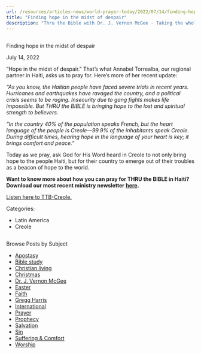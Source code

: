```yaml
---
url: /resources/articles-news/world-prayer-today/2022/07/14/finding-hope-in-the-midst-of-despair
title: "Finding hope in the midst of despair"
description: "Thru the Bible with Dr. J. Vernon McGee - Taking the whole Word to the whole world"
---
```







## 
 Finding hope in the midst of despair


July 14, 2022
![]()




“Hope in the midst of despair.” That’s what Annabel Torrealba, our regional partner in Haiti, asks us to pray for. Here’s more of her recent update:

*“As you know, the Haitian people have faced severe trials in recent years. Hurricanes and earthquakes have ravaged the country, and a political crisis seems to be raging. Insecurity due to gang fights makes life impossible. But THRU the BIBLE is bringing hope to the lost and spiritual strength to believers.* 

*“In the country 40% of the population speaks French, but the heart language of the people is Creole—99.9% of the inhabitants speak Creole. During difficult times, hearing hope in the language of your heart is key; it brings comfort and peace.”*

Today as we pray, ask God for His Word heard in Creole to not only bring hope to the people Haiti, but for their country to emerge out of their troubles as a beacon of hope to the world.

**Want to know more about how you can pray for THRU the BIBLE in Haiti? Download our most recent ministry newsletter** [**here**](/resources/newsletter-archive)**.**

[Listen here to TTB-Creole.](https://ttb.twr.org/home/day,0421/language,HAT)



Categories: 


* Latin America
* Creole









## 
 Browse Posts by Subject


* [Apostasy](/resources/articles-news/-in-tags/tags/Apostasy)
* [Bible study](/resources/articles-news/-in-tags/tags/Bible-study)
* [Christian living](/resources/articles-news/-in-tags/tags/Christian-living)
* [Christmas](/resources/articles-news/-in-tags/tags/Christmas)
* [Dr. J. Vernon McGee](/resources/articles-news/-in-tags/tags/Dr-J-Vernon-McGee)
* [Easter](/resources/articles-news/-in-tags/tags/easter)
* [Faith](/resources/articles-news/-in-tags/tags/Faith)
* [Gregg Harris](/resources/articles-news/-in-tags/tags/Gregg-Harris)
* [International](/resources/articles-news/-in-tags/tags/International)
* [Prayer](/resources/articles-news/-in-tags/tags/prayer)
* [Prophecy](/resources/articles-news/-in-tags/tags/Prophecy)
* [Salvation](/resources/articles-news/-in-tags/tags/Salvation)
* [Sin](/resources/articles-news/-in-tags/tags/sin)
* [Suffering & Comfort](/resources/articles-news/-in-tags/tags/Suffering-Comfort)
* [Worship](/resources/articles-news/-in-tags/tags/worship)






